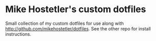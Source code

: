 Mike Hostetler's custom dotfiles
===================

Small collection of my custom dotfiles for use along with
http://github.com/mikehostetler/dotfiles.  See the other repo for install
instructions.
